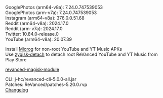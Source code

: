 GooglePhotos (arm64-v8a): 7.24.0.747539053  
GooglePhotos (arm-v7a): 7.24.0.747539053  
Instagram (arm64-v8a): 376.0.0.51.68  
Reddit (arm64-v8a): 2024.17.0  
Reddit (arm-v7a): 2024.17.0  
Twitter: 10.84.0-release.0  
YouTube (arm64-v8a): 20.07.39  

Install [Microg](https://github.com/ReVanced/GmsCore/releases) for non-root YouTube and YT Music APKs  
Use [zygisk-detach](https://github.com/j-hc/zygisk-detach) to detach root ReVanced YouTube and YT Music from Play Store  

[revanced-magisk-module](https://github.com/j-hc/revanced-magisk-module)
  
CLI: j-hc/revanced-cli-5.0.0-all.jar  
Patches: ReVanced/patches-5.20.0.rvp  
[Changelog](https://github.com/ReVanced/revanced-patches/releases/tag/v5.20.0)  
